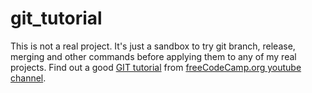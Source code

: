 # git_tutorial
This is not a real project. It's just a sandbox to try git branch, release, merging and other commands before applying them to any of my real projects.
Find out a good [GIT tutorial](https://youtu.be/zTjRZNkhiEU?si=3U_XUYTLUktVjPD4) from [freeCodeCamp.org youtube channel](https://www.youtube.com/@freecodecamp).
